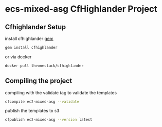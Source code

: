 # ecs-mixed-asg CfHighlander Project


## Cfhighlander Setup

install cfhighlander [gem](https://github.com/theonestack/cfhighlander)

```bash
gem install cfhighlander
```

or via docker

```bash
docker pull theonestack/cfhighlander
```
## Compiling the project

compiling with the validate tag to validate the templates

```bash
cfcompile ec2-mixed-asg --validate
```

publish the templates to s3

```bash
cfpublish ec2-mixed-asg --version latest
```
